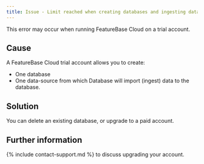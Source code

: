 ```yaml
---
title: Issue - Limit reached when creating databases and ingesting data
---
```


This error may occur when running FeatureBase Cloud on a trial account.

## Cause

A FeatureBase Cloud trial account allows you to create:
* One database
* One data-source from which Database will import (ingest) data to the database.

## Solution

You can delete an existing database, or upgrade to a paid account.

## Further information

{% include contact-support.md %} to discuss upgrading your account.
